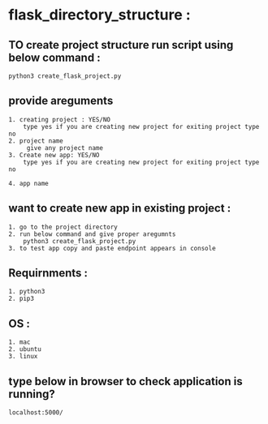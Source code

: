# flask_directory_structure :
## TO create project structure run script using below command :  
	python3 create_flask_project.py

## provide areguments
	1. creating project : YES/NO
		type yes if you are creating new project for exiting project type no
	2. project name
		 give any project name
	3. Create new app: YES/NO
		type yes if you are creating new project for exiting project type no

	4. app name
		

## want to create new app in existing project :
	1. go to the project directory
	2. run below command and give proper aregumnts
		python3 create_flask_project.py
	3. to test app copy and paste endpoint appears in console

## Requirnments :
	1. python3
	2. pip3

## OS :
	1. mac
	2. ubuntu
	3. linux

## type below in browser to check application is running?
	localhost:5000/
